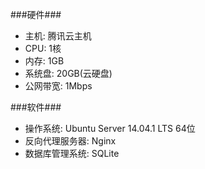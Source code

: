 ###硬件###
- 主机: 腾讯云主机
- CPU: 1核
- 内存: 1GB 
- 系统盘: 20GB(云硬盘)
- 公网带宽: 1Mbps


###软件###
- 操作系统: Ubuntu Server 14.04.1 LTS 64位
- 反向代理服务器: Nginx
- 数据库管理系统: SQLite
	




